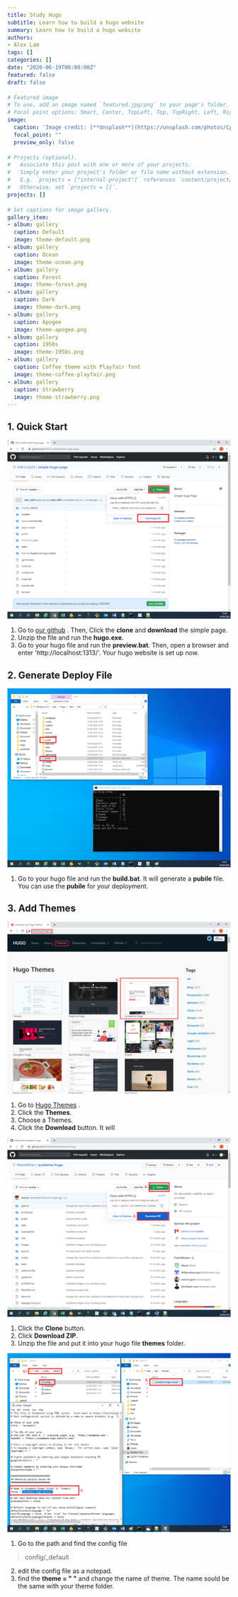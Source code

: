 ```yaml
---
title: Study Hugo
subtitle: Learn how to build a hugo website
summary: Learn how to build a hugo website
authors:
- Alex Lam
tags: []
categories: []
date: "2020-06-19T00:00:00Z"
featured: false
draft: false

# Featured image
# To use, add an image named `featured.jpg/png` to your page's folder.
# Focal point options: Smart, Center, TopLeft, Top, TopRight, Left, Right, BottomLeft, Bottom, BottomRight
image:
  caption: 'Image credit: [**Unsplash**](https://unsplash.com/photos/CpkOjOcXdUY)'
  focal_point: ""
  preview_only: false

# Projects (optional).
#   Associate this post with one or more of your projects.
#   Simply enter your project's folder or file name without extension.
#   E.g. `projects = ["internal-project"]` references `content/project/deep-learning/index.md`.
#   Otherwise, set `projects = []`.
projects: []

# Set captions for image gallery.
gallery_item:
- album: gallery
  caption: Default
  image: theme-default.png
- album: gallery
  caption: Ocean
  image: theme-ocean.png
- album: gallery
  caption: Forest
  image: theme-forest.png
- album: gallery
  caption: Dark
  image: theme-dark.png
- album: gallery
  caption: Apogee
  image: theme-apogee.png
- album: gallery
  caption: 1950s
  image: theme-1950s.png
- album: gallery
  caption: Coffee theme with Playfair font
  image: theme-coffee-playfair.png
- album: gallery
  caption: Strawberry
  image: theme-strawberry.png
---
```


## 1. Quick Start

![png](./userGuide/quick_start_1.png)

1. Go to [our github](https://github.com/HACLLALEX/simple-hugo-page) . Then, Click the **clone** and **download** the simple page. 
2. Unzip the file and run the **hugo.exe**.
3. Go to your hugo file and run the **preview.bat**. Then, open a browser and enter 'http://localhost:1313/'. Your hugo website is set up now.

## 2. Generate Deploy File

![png](./userGuide/deployment.png)
1. Go to your hugo file and run the **build.bat**. It will generate a **pubile** file. You can use the **pubile** for your deployment.

## 3. Add Themes

![png](./userGuide/add_themes_1.png)

1. Go to [Hugo Themes](https://github.com/gohugoio/hugo/releases) .
2. Click the **Themes**. 
3. Choose a Themes. 
4. Click the **Download** button. It will 

![png](./userGuide/add_themes_3.png)

1. Click the **Clone** button.
2. Click **Download ZIP**.
3. Unzip the file and put it into your hugo file **themes** folder.

![png](./userGuide/add_themes_5.png)

1. Go to the path and find the config file

> config/_default

2. edit the config file as a notepad.
3. find the **theme = " "** and change the name of theme. The name sould be the same with your theme folder. 
